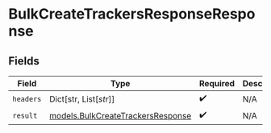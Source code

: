 # BulkCreateTrackersResponseResponse


## Fields

| Field                                                                        | Type                                                                         | Required                                                                     | Description                                                                  |
| ---------------------------------------------------------------------------- | ---------------------------------------------------------------------------- | ---------------------------------------------------------------------------- | ---------------------------------------------------------------------------- |
| `headers`                                                                    | Dict[str, List[*str*]]                                                       | :heavy_check_mark:                                                           | N/A                                                                          |
| `result`                                                                     | [models.BulkCreateTrackersResponse](../models/bulkcreatetrackersresponse.md) | :heavy_check_mark:                                                           | N/A                                                                          |